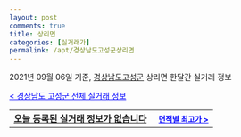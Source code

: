 ```yaml
---
layout: post
comments: true
title: 상리면
categories: [실거래가]
permalink: /apt/경상남도고성군상리면
---
```


2021년 09월 06일 기준, <a href="/apt/경상남도고성군">경상남도고성군</a> 상리면 한달간 실거래 정보

<a style="color: blue;" href="/apt/경상남도고성군">< 경상남도 고성군 전체 실거래 정보</a>
<!---- start ---->
<table>
  <tr>
    <td colspan="4" style="font-weight: bold;"><a href="/apt/경상남도고성군상리면{name_without_space}">오늘 등록된 실거래 정보가 없습니다</a> &nbsp;&nbsp;&nbsp; <a style="color: blue; font-size: smaller;" href="/apt/경상남도고성군상리면{name_without_space}">면적별 최고가 ></a></td>
  </tr>
    
</table>
<!---- end ---->
    